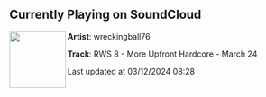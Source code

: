 ## Currently Playing on SoundCloud

[<img align="left" width="100" src="https://i1.sndcdn.com/artworks-6VQEGaHI3r7ZZECf-pv31DQ-t500x500.jpg">](https://soundcloud.com/wreckingball76/red-wine-sessions-8)

**Artist**: wreckingball76 

**Track**: RWS 8 - More Upfront Hardcore - March 24

Last updated at 03/12/2024 08:28
